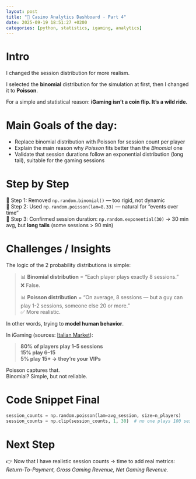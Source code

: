 ```yaml
---
layout: post
title: "🎲 Casino Analytics Dashboard - Part 4"
date: 2025-09-19 18:51:27 +0200
categories: [python, statistics, igaming, analytics]
---
```


# Intro

I changed the session distribution for more realism.

I selected the **binomial** distribution for the simulation at first, then I changed it to **Poisson**.

For a simple and statistical reason: **iGaming isn’t a coin flip. It’s a wild ride.**

# Main Goals of the day:

- Replace binomial distribution with Poisson for session count per player  
- Explain the main reason why _Poisson_ fits better than the _Binomial_ one  
- Validate that session durations follow an exponential distribution (long tail), suitable for the gaming sessions

# Step by Step

📍 Step 1: Removed `np.random.binomial()` — too rigid, not dynamic  
📍 Step 2: Used `np.random.poisson(lam=8.33)` — natural for “events over time”  
📍 Step 3: Confirmed session duration: `np.random.exponential(30)` → 30 min avg, but **long tails** (some sessions > 90 min)

# Challenges / Insights

The logic of the 2 probability distributions is simple:

> 📊 **Binomial distribution** = “Each player plays exactly 8 sessions.”  
> ❌ False.  
>  
> 📊 **Poisson distribution** = “On average, 8 sessions — but a guy can play 1-2 sessions, someone else 20 or more.”  
> ✅ More realistic.

In other words, trying to **model human behavior**.

In iGaming (sources: [Italian Market](https://giocoresponsabile.info/statistiche-del-gioco/)):  

> **80% of players play 1–5 sessions**  
> **15% play 6–15**  
> **5% play 15+ → they’re your VIPs**

Poisson captures that.  
Binomial? Simple, but not reliable.

# Code Snippet Final

```python
session_counts = np.random.poisson(lam=avg_session, size=n_players)
session_counts = np.clip(session_counts, 1, 30)  # no one plays 100 sessions in a week
```
</pre>

# Next Step
👉 Now that I have realistic session counts → time to add real metrics: _Return-To-Payment, Gross Gaming Revenue, Net Gaming Revenue._
